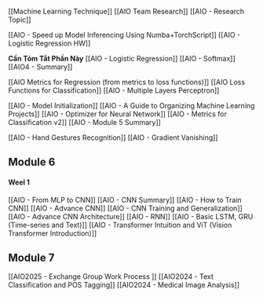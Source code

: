 [[Machine Learning Technique]]
[[AIO Team Research]]
[[AIO - Research Topic]]

[[AIO - Speed up Model Inferencing Using Numba+TorchScript]]
[[AIO - Logistic Regression HW]]

**Cần Tóm Tắt Phần Này**
[[AIO - Logistic Regression]]
[[AIO - Softmax]]
[[AIO4 - Summary]]

[[AIO Metrics for Regression (from metrics to loss functions)]]
[[AIO Loss Functions for Classification]]
[[AIO - Multiple Layers Perceptron]]

[[AIO - Model Initialization]] 
[[AIO - A Guide to Organizing Machine Learning Projects]]
[[AIO - Optimizer for Neural Network]]
[[AIO - Metrics for Classification v2]]
[[AIO - Module 5 Summary]]

[[AIO - Hand Gestures Recognition]]
[[AIO - Gradient Vanishing]]

## Module 6 
#### Weel 1
[[AIO - From MLP to CNN]]
[[AIO - CNN Summary]]
[[AIO - How to Train CNN]]
[[AIO - Advance CNN]]
[[AIO - CNN Training and Generalization]]
[[AIO - Advance CNN Architecture]]
[[AIO - RNN]]
[[AIO - Basic LSTM, GRU (Time-series and Text)]]
[[AIO - Transformer Intuition and ViT (Vision Transformer Introduction)]]
## Module 7
[[AIO2025 - Exchange Group Work Process ]]
[[AIO2024 - Text Classification and POS Tagging]]
[[AIO2024 - Medical Image Analysis]]

